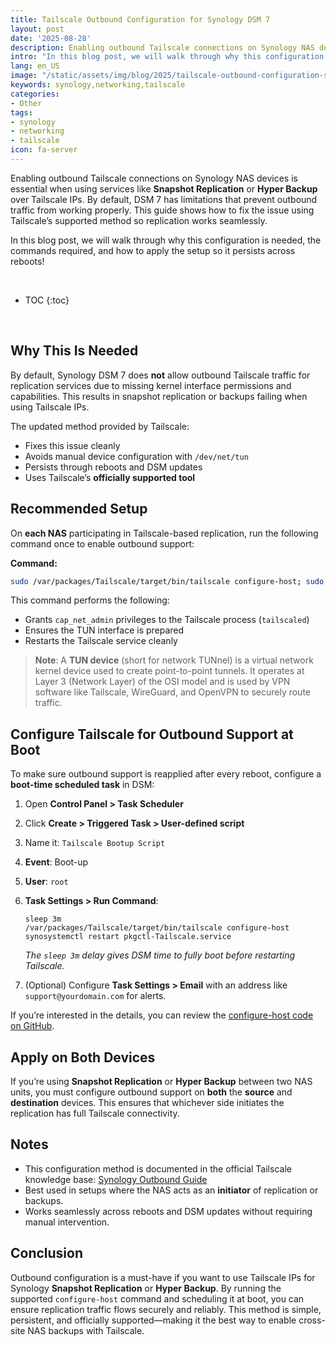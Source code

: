 ```yaml
---
title: Tailscale Outbound Configuration for Synology DSM 7
layout: post
date: '2025-08-28'
description: Enabling outbound Tailscale connections on Synology NAS devices is essential when using services like **Snapshot Replication** or **Hyper Backup** over Tailscale IPs. 
intro: "In this blog post, we will walk through why this configuration is needed, the commands required, and how to apply the setup so it persists across reboots." 
lang: en_US
image: "/static/assets/img/blog/2025/tailscale-outbound-configuration-synology/tailscale-outbound-configuration-synology.png"
keywords: synology,networking,tailscale
categories:
- Other
tags:
- synology
- networking
- tailscale
icon: fa-server
---
```


Enabling outbound Tailscale connections on Synology NAS devices is essential when using services like **Snapshot Replication** or **Hyper Backup** over Tailscale IPs. By default, DSM 7 has limitations that prevent outbound traffic from working properly. This guide shows how to fix the issue using Tailscale’s supported method so replication works seamlessly.

In this blog post, we will walk through why this configuration is needed, the commands required, and how to apply the setup so it persists across reboots!

<br>

* TOC 
{:toc}

<br>

## Why This Is Needed

By default, Synology DSM 7 does **not** allow outbound Tailscale traffic for replication services due to missing kernel interface permissions and capabilities. This results in snapshot replication or backups failing when using Tailscale IPs.  

The updated method provided by Tailscale:

* Fixes this issue cleanly  
* Avoids manual device configuration with `/dev/net/tun`  
* Persists through reboots and DSM updates  
* Uses Tailscale’s **officially supported tool**  

## Recommended Setup

On **each NAS** participating in Tailscale-based replication, run the following command once to enable outbound support:

**Command:**  

```bash
sudo /var/packages/Tailscale/target/bin/tailscale configure-host; sudo synosystemctl restart pkgctl-Tailscale.service
```

This command performs the following:

* Grants `cap_net_admin` privileges to the Tailscale process (`tailscaled`)  
* Ensures the TUN interface is prepared  
* Restarts the Tailscale service cleanly  

> **Note**: A **TUN device** (short for network TUNnel) is a virtual network kernel device used to create point-to-point tunnels. It operates at Layer 3 (Network Layer) of the OSI model and is used by VPN software like Tailscale, WireGuard, and OpenVPN to securely route traffic.

## Configure Tailscale for Outbound Support at Boot

To make sure outbound support is reapplied after every reboot, configure a **boot-time scheduled task** in DSM:

1. Open **Control Panel > Task Scheduler**  
2. Click **Create > Triggered Task > User-defined script**  
3. Name it: `Tailscale Bootup Script`  
4. **Event**: Boot-up  
5. **User**: `root`  
6. **Task Settings > Run Command**:  

   ```
   sleep 3m
   /var/packages/Tailscale/target/bin/tailscale configure-host
   synosystemctl restart pkgctl-Tailscale.service
   ```

   *The `sleep 3m` delay gives DSM time to fully boot before restarting Tailscale.*  

7. (Optional) Configure **Task Settings > Email** with an address like `support@yourdomain.com` for alerts.

If you’re interested in the details, you can review the [configure-host code on GitHub](https://github.com/tailscale/tailscale/blob/main/cmd/tailscale/cli/configure-synology.go).

## Apply on Both Devices

If you’re using **Snapshot Replication** or **Hyper Backup** between two NAS units, you must configure outbound support on **both** the **source** and **destination** devices. This ensures that whichever side initiates the replication has full Tailscale connectivity.

## Notes

* This configuration method is documented in the official Tailscale knowledge base: [Synology Outbound Guide](https://tailscale.com/kb/1131/synology-outbound/)  
* Best used in setups where the NAS acts as an **initiator** of replication or backups.  
* Works seamlessly across reboots and DSM updates without requiring manual intervention.  

## Conclusion

Outbound configuration is a must-have if you want to use Tailscale IPs for Synology **Snapshot Replication** or **Hyper Backup**. By running the supported `configure-host` command and scheduling it at boot, you can ensure replication traffic flows securely and reliably. This method is simple, persistent, and officially supported—making it the best way to enable cross-site NAS backups with Tailscale.

